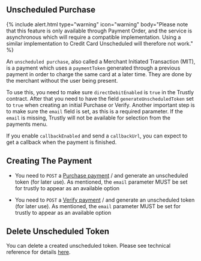 ## Unscheduled Purchase

{% include alert.html type="warning" icon="warning" body="Please note that this
feature is only available through Payment Order, and the service is asynchronous
which will require a compatible implementation. Using a similar implementation
to Credit Card Unscheduled will therefore not work." %}

An `unscheduled purchase`, also called a Merchant Initiated Transaction (MIT),
is a payment which uses a `paymentToken` generated through a previous payment in
order to charge the same card at a later time. They are done by the merchant
without the user being present.

To use this, you need to make sure `directDebitEnabled` is `true` in the Trustly
contract. After that you need to have the field `generateUnscheduledToken` set
to `true` when creating an initial Purchase or Verify. Another important step is
to make sure the `email` field is set, as this is a required parameter. If the
`email` is missing, Trustly will not be available for selection from the
payments menu.

If you enable `callbackEnabled` and send a `callbackUrl`, you can expect to get
a callback when the payment is finished.

## Creating The Payment

*   You need to `POST` a [Purchase payment][trustly-paymentorder-create] / and
    generate an unscheduled token (for later use). As mentioned, the `email`
    parameter MUST be set for trustly to appear as an available option

*   You need to `POST` a [Verify payment][trustly-paymentorder-create] / and
    generate an unscheduled token (for later use). As mentioned, the `email`
    parameter MUST be set for trustly to appear as an available option

## Delete Unscheduled Token

You can delete a created unscheduled token. Please see technical reference for
details [here][trustly-remove-payment-token].

<!--lint disable final-definition -->

[trustly-remove-payment-token]: /old-implementations/payment-menu-v2/features/optional/delete-token
[trustly-paymentorder-create]: /old-implementations/payment-menu-v2/payment-order
